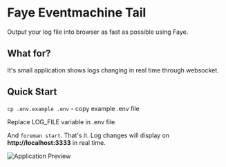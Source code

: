 # Faye Eventmachine Tail
Output your log file into browser as fast as possible using Faye.

## What for?
It's small application shows logs changing in real time through websocket.

## Quick Start
`cp .env.example .env` - copy example .env file

Replace LOG_FILE variable in .env file.

And `foreman start`. That's it. Log changes will display on **http://localhost:3333** in real time.

![Application Preview](http://f.cl.ly/items/3d19402z1O1F1F1I0P0V/Image%202013.08.11%205%3A50%3A07%20PM.png "Application Preview")
